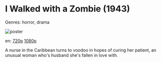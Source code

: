 # I Walked with a Zombie (1943)

Genres: horror, drama

![poster](http://image.tmdb.org/t/p/w500/uoyBR8XNxPQRojujtczfG1qJezY.jpg)

en:
  [720p](magnet:?xt=urn:btih:F585DF3BE5AD8C1CDCBC7356DD2CD5C1F0F82F7A&tr=udp://glotorrents.pw:6969/announce&tr=udp://tracker.opentrackr.org:1337/announce&tr=udp://torrent.gresille.org:80/announce&tr=udp://tracker.openbittorrent.com:80&tr=udp://tracker.coppersurfer.tk:6969&tr=udp://tracker.leechers-paradise.org:6969&tr=udp://p4p.arenabg.ch:1337&tr=udp://tracker.internetwarriors.net:1337)
  [1080p](magnet:?xt=urn:btih:555C07AAD9CF57D557F238A0BE937F40B3437ACE&tr=udp://glotorrents.pw:6969/announce&tr=udp://tracker.opentrackr.org:1337/announce&tr=udp://torrent.gresille.org:80/announce&tr=udp://tracker.openbittorrent.com:80&tr=udp://tracker.coppersurfer.tk:6969&tr=udp://tracker.leechers-paradise.org:6969&tr=udp://p4p.arenabg.ch:1337&tr=udp://tracker.internetwarriors.net:1337)
  


A nurse in the Caribbean turns to voodoo in hopes of curing her patient, an unusual woman who's husband she's fallen in love with.